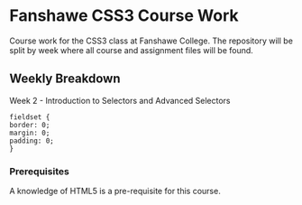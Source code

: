 # Fanshawe CSS3 Course Work
Course work for the CSS3 class at Fanshawe College. The repository will be split by week where all course and assignment files 
will be found.
## Weekly Breakdown
Week 2 - Introduction to Selectors and Advanced Selectors
```
fieldset {
border: 0;
margin: 0;
padding: 0;
}
```
### Prerequisites
A knowledge of HTML5 is a pre-requisite for this course.

